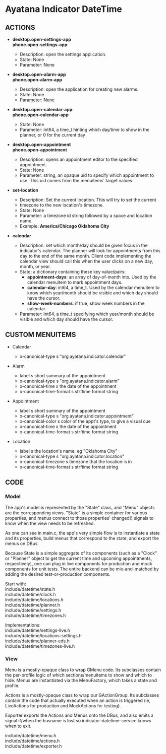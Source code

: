# Ayatana Indicator DateTime

## ACTIONS

 * **desktop.open-settings-app**<br />
   **phone.open-settings-app**
    - Description: open the settings application.
    - State: None
    - Parameter: None

 * **desktop.open-alarm-app**<br />
   **phone.open-alarm-app**
    - Description: open the application for creating new alarms.
    - State: None
    - Parameter: None

 * **desktop.open-calendar-app**<br />
   **phone.open-calendar-app**
    - State: None
    - Parameter: int64, a time_t hinting which day/time to show in the planner,
                 or 0 for the current day

 * **desktop.open-appointment**<br />
   **phone.open-appointment**
    - Description: opens an appointment editor to the specified appointment.
    - State: None
    - Parameter: string, an opaque uid to specify which appointment to use.
                 This uid comes from the menuitems' target values.

 * **set-location**
    - Description: Set the current location. This will try to set the current
    - timezone to the new location's timezone.
    - State: None
    - Parameter: a timezone id string followed by a space and location name.
    - Example: **America/Chicago Oklahoma City**

 * **calendar**
    - Description: set which month/day should be given focus in the indicator's
                   calendar. The planner will look for appointments from this
                   day to the end of the same month.
                   Client code implementing the calendar view should call this
                   when the user clicks on a new day, month, or year.
    - State: a dictionary containing these key value/pairs:
        - **appointment-days**: an array of day-of-month ints. Used by the
                              calendar menuitem to mark appointment days.
        - **calendar-day**: int64, a time_t. Used by the calendar menuitem
                          to know which year/month should be visible
                          and which day should have the cursor.
        - **show-week-numbers**: if true, show week numbers in the calendar.
    - Parameter: int64, a time_t specifying which year/month should be visible
                 and which day should have the cursor.


## CUSTOM MENUITEMS

 * Calendar
   - x-canonical-type         s "org.ayatana.indicator.calendar"

 * Alarm
   - label                    s short summary of the appointment
   - x-canonical-type         s "org.ayatana.indicator.alarm"
   - x-canonical-time         x the date of the appointment
   - x-canonical-time-format  s strftime format string

 * Appointment
   - label                    s short summary of the appointment
   - x-canonical-type         s "org.ayatana.indicator.appointment"
   - x-canonical-color        s color of the appt's type, to give a visual cue
   - x-canonical-time         x the date of the appointment
   - x-canonical-time-format  s strftime format string

 * Location
   - label                    s the location's name, eg "Oklahoma City"
   - x-canonical-type         s "org.ayatana.indicator.location"
   - x-canonical-timezone     s timezone that the location is in
   - x-canonical-time-format  s strftime format string



## CODE

### Model

  The app's model is represented by the "State" class, and "Menu" objects
  are the corresponding views. "State" is a simple container for various
  properties, and menus connect to those properties' changed() signals to
  know when the view needs to be refreshed.

  As one can see in main.c, the app's very simple flow is to instantiate
  a state and its properties, build menus that correspond to the state,
  and export the menus on DBus.

  Because State is a simple aggregate of its components (such as a "Clock"
  or "Planner" object to get the current time and upcoming appointments,
  respectively), one can plug in live components for production and mock
  components for unit tests. The entire backend can be mix-and-matched by
  adding the desired test-or-production components.

  Start with:<br />
  include/datetime/state.h<br />
  include/datetime/clock.h<br />
  include/datetime/locations.h<br />
  include/datetime/planner.h<br />
  include/datetime/settings.h<br />
  include/datetime/timezones.h<br />

  Implementations:<br />
  include/datetime/settings-live.h<br />
  include/datetime/locations-settings.h<br />
  include/datetime/planner-eds.h<br />
  include/datetime/timezones-live.h<br />

### View

  Menu is a mostly-opaque class to wrap GMenu code. Its subclasses contain
  the per-profile logic of which sections/menuitems to show and which to hide.
  Menus are instantiated via the MenuFactory, which takes a state and profile.

  Actions is a mostly-opaque class to wrap our GActionGroup. Its subclasses
  contain the code that actually executed when an action is triggered (ie,
  LiveActions for production and MockActions for testing).

  Exporter exports the Actions and Menus onto the DBus, and also emits a
  signal if/when the busname is lost so indicator-datetime-service knows
  when to exit.

  include/datetime/menu.h<br />
  include/datetime/actions.h<br />
  include/datetime/exporter.h<br />

